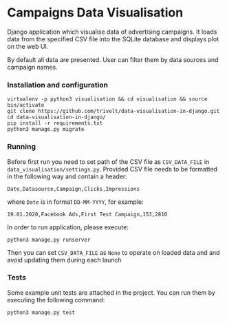 # Campaigns Data Visualisation

Django application which visualise data of advertising campaigns. 
It loads data from the specified CSV file into the SQLite database and displays
plot on the web UI.

By default all data are presented. User can filter them by data sources and campaign names.  


### Installation and configuration

    virtualenv -p python3 visualisation && cd visualisation && source bin/activate
    git clone https://github.com/trivelt/data-visualisation-in-django.git
    cd data-visualisation-in-django/
    pip install -r requirements.txt
    python3 manage.py migrate
    
### Running

Before first run you need to set path of the CSV file as `CSV_DATA_FILE` in `data_visualisation/settings.py`. 
Provided CSV file needs to be formatted in the following way and contain a header:

    Date,Datasource,Campaign,Clicks,Impressions

where `Date` is in format `DD-MM-YYYY`, for example:

    19.01.2020,Facebook Ads,First Test Campaign,153,2810

In order to run application, please execute:

    python3 manage.py runserver 

Then you can set `CSV_DATA_FILE` as `None` to operate on loaded data and and avoid
updating them during each launch

### Tests
Some example unit tests are attached in the project. You can run them by 
executing the following command:

    python3 manage.py test